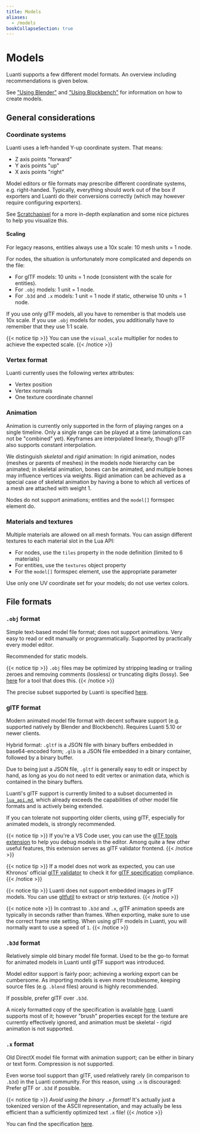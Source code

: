 ```yaml
---
title: Models
aliases:
  - /models
bookCollapseSection: true
---
```


# Models

Luanti supports a few different model formats. An overview including recommendations is given below.

See ["Using Blender"](/for-creators/models/using-blender) and ["Using Blockbench"](/for-creators/models/blockbench) for information on how to create models.

## General considerations

### Coordinate systems

Luanti uses a left-handed Y-up coordinate system. That means:

- Z axis points "forward"
- Y axis points "up"
- X axis points "right"

Model editors or file formats may prescribe different coordinate systems, e.g. right-handed.
Typically, everything should work out of the box if exporters and Luanti do their conversions correctly
(which may however require configuring exporters).

See [Scratchapixel](https://www.scratchapixel.com/lessons/mathematics-physics-for-computer-graphics/geometry/coordinate-systems.html)
for a more in-depth explanation and some nice pictures to help you visualize this.

#### Scaling

For legacy reasons, entities always use a 10x scale: 10 mesh units = 1 node.

For nodes, the situation is unfortunately more complicated and depends on the file:

* For glTF models: 10 units = 1 node (consistent with the scale for entities).
* For `.obj` models: 1 unit = 1 node.
* For `.b3d` and `.x` models: 1 unit = 1 node if static, otherwise 10 units = 1 node.

If you use only glTF models, all you have to remember is that models use 10x scale.
If you use `.obj` models for nodes, you additionally have to remember that they use 1:1 scale.

{{< notice tip >}}
You can use the `visual_scale` multiplier for nodes to achieve the expected scale.
{{< /notice >}}

### Vertex format

Luanti currently uses the following vertex attributes:

* Vertex position
* Vertex normals
* One texture coordinate channel

### Animation

Animation is currently only supported in the form of playing ranges on a single timeline.
Only a single range can be played at a time (animations can not be "combined" yet).
Keyframes are interpolated linearly, though glTF also supports constant interpolation.

We distinguish *skeletal* and *rigid* animation:
In rigid animation, nodes (meshes or parents of meshes) in the models node hierarchy can be animated;
in skeletal animation, bones can be animated, and multiple bones may influence vertices via weights.
Rigid animation can be achieved as a special case of skeletal animation by having a bone to which all vertices of a mesh are attached with weight 1.

Nodes do not support animations; entities and the `model[]` formspec element do.

### Materials and textures

Multiple materials are allowed on all mesh formats.
You can assign different textures to each material slot in the Lua API:

* For nodes, use the `tiles` property in the node definition (limited to 6 materials)
* For entities, use the `textures` object property
* For the `model[]` formspec element, use the appropriate parameter

Use only one UV coordinate set for your models; do not use vertex colors.

## File formats

### `.obj` format

Simple text-based model file format; does not support animations.
Very easy to read or edit manually or programmatically.
Supported by practically every model editor.

Recommended for static models.

{{< notice tip >}}
`.obj` files may be optimized by stripping leading or trailing zeroes and removing comments (lossless) or truncating digits (lossy). See [here](https://github.com/ExeVirus/Compress-Obj) for a tool that does this.
{{< /notice >}}

The precise subset supported by Luanti is specified [here](/for-creators/models/obj-spec).

### glTF format

Modern animated model file format with decent software support (e.g. supported natively by Blender and Blockbench).
Requires Luanti 5.10 or newer clients.

Hybrid format: `.gltf` is a JSON file with binary buffers embedded in base64-encoded form;
`.glb` is a JSON file embedded in a binary container, followed by a binary buffer.

Due to being just a JSON file, `.gltf` is generally easy to edit or inspect by hand,
as long as you do not need to edit vertex or animation data, which is contained in the binary buffers.

Luanti's glTF support is currently limited to a subset documented in [`lua_api.md`](https://api.luanti.org/mods/#gltf), which already exceeds the capabilities of other model file formats and is actively being extended.

If you can tolerate not supporting older clients,
using glTF, especially for animated models, is strongly recommended.

{{< notice tip >}}
If you're a VS Code user, you can use the [glTF tools extension](https://marketplace.visualstudio.com/items?itemName=cesium.gltf-vscode)
to help you debug models in the editor. Among quite a few other useful features, this extension serves as glTF validator frontend.
{{< /notice >}}

{{< notice tip >}}
If a model does not work as expected, you can use Khronos' official [glTF validator](https://github.khronos.org/glTF-Validator/)
to check it for [glTF specification](https://registry.khronos.org/glTF/specs/2.0/glTF-2.0.html) compliance.
{{< /notice >}}

{{< notice tip >}}
Luanti does not support embedded images in glTF models. You can use [gltfutil](https://github.com/luanti-org/modtools/blob/main/gltfutil.py) to extract or strip textures.
{{< /notice >}}

{{< notice note >}}
In contrast to `.b3d` and `.x`, glTF animation speeds are typically in seconds rather than frames.
When exporting, make sure to use the correct frame rate setting.
When using glTF models in Luanti, you will normally want to use a speed of `1`.
{{< /notice >}}

### `.b3d` format

Relatively simple old binary model file format.
Used to be the go-to format for animated models in Luanti until glTF support was introduced.

Model editor support is fairly poor; achieving a working export can be cumbersome.
As importing models is even more troublesome, keeping source files (e.g. `.blend` files) around is highly recommended.

If possible, prefer glTF over `.b3d`.

A nicely formatted copy of the specification is available [here](/for-creators/models/b3d-spec).
Luanti supports most of it; however "brush" properties except for the texture are currently effectively ignored, and animation must be skeletal - rigid animation is not supported.

### `.x` format

Old DirectX model file format with animation support; can be either in binary or text form.
Compression is not supported.

Even worse tool support than glTF, used relatively rarely (in comparison to `.b3d`) in the Luanti community.
For this reason, using `.x` is discouraged: Prefer glTF or `.b3d` if possible.

{{< notice tip >}}
*Avoid using the binary `.x` format!* It's actually just a tokenized version of the ASCII representation, and may actually be less efficient than a sufficiently optimized text `.x` file!
{{< /notice >}}

You can find the specification [here](https://web.archive.org/web/20250219090028/https://www.cgdev.net/axe/x-file.html).
